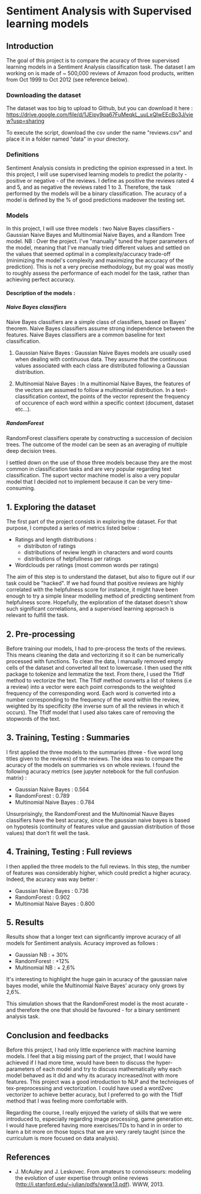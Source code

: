 # Sentiment Analysis with Supervised learning models 

## Introduction 
The goal of this project is to compare the acuracy of three supervised learning models in a Sentiment Analysis classification task. The dataset I am working on is made of ~ 500,000 reviews of Amazon food products, written from Oct 1999 to Oct 2012 (see reference below). 

### Downloading the dataset
The dataset was too big to upload to Github, but you can download it here : https://drive.google.com/file/d/1JEipy9qa67FuMeqkL_uuLxQIwEEcBo3J/view?usp=sharing

To execute the script, download the csv under the name "reviews.csv" and place it in a folder named "data" in your directory. 

### Definitions  
Sentiment Analysis consists in predicting the opinion expressed in a text. In this project, I will use supervised learning models to predict the polarity - positive or negative - of the reviews. 
I define as positive the reviews rated 4 and 5, and as negative the reviews rated 1 to 3. Therefore, the task performed by the models will be a binary classification. 
The acuracy of a model is defined by the % of good predictions madeover the testing set. 

### Models 

In this project, I will use three models : two Naive Bayes classifiers - Gaussian Naive Bayes and Multinomial Naive Bayes, and a Random Tree model. NB : Over the project. I've "manually" tuned the hyper parameters of the model, meaning that I've manually tried different values and settled on the values that seemed optimal in a complexity/accuracy trade-off (minimizing the model's complexity and maximizing the accuracy of the prediction). This is not a very precise methodology, but my goal was mostly to roughly assess the performance of each model for the task, rather than achieving perfect accuracy. 

#### Description of the models : 
##### Naive Bayes classifiers 
Naive Bayes classifiers are a simple class of classifiers, based on Bayes' theorem. Naive Bayes classifiers assume strong independence between the features. 
Naive Bayes classifiers are a common baseline for text classification. 

1. Gaussian Naive Bayes :
Gaussian Naive Bayes models are usually used when dealing with continuous data. They assume that the continuous values associated with each class are distributed following a Gaussian distribution. 

2. Multinomial Naive Bayes :
In a multinomial Naive Bayes, the features of the vectors are assumed to follow a multinomial distribution. In a text-classification context, the points of the vector represent the frequency of occurence of each word within a specific context (document, dataset etc...). 

##### RandomForest
RandomForest classifiers operate by constructing a succession of decision trees. The outcome of the model can be seen as an averaging of multiple deep decision trees. 


I settled down on the use of those three models because they are the most common in classification tasks and are very popular regarding text classification. The suport vector machine model is also a very popular model that I decided not to implement because it can be very time-consuming. 


## 1. Exploring the dataset

The first part of the project consists in exploring the dataset. For that purpose, I computed a series of metrics listed below : 
- Ratings and length distributions : 
    - distributon of ratings 
    - distributions of review length in characters and word counts
    - distributions of helpfullness per ratings 
- Wordclouds per ratings (most common words per ratings)

The aim of this step is to understand the dataset, but also to figure out if our task could be "hacked". If we had found that positive reviews are highly correlated with the helpfulness score for instance, it might have been enough to try a simple linear modelling method of predicting sentiment from helpfulness score. 
Hopefully, the exploration of the dataset doesn't show such significant correlations, and a supervised learning approach is relevant to fulfill the task.


## 2. Pre-processing

Before training our models, I had to pre-process the texts of the reviews. This means cleaning the data and vectorizing it so it can be numerically processed with functions. 
To clean the data, I manually removed empty cells of the dataset and converted all text to lowercase. I then used the nltk package to tokenize and lemmatize the text. 
From there, I used the Tfidf method to vectorize the text. The Tfidf method converts a list of tokens (i.e a review) into a vector were each point corresponds to the weighted frequency of the corresponding word. Each word is converted into a number corresponding to the frequency of the word within the review, weighted by its specificity (the inverse sum of all the reviews in which it occurs). The Tfidf model that I used also takes care of removing the stopwords of the text. 

## 3. Training, Testing : Summaries

I first applied the three models to the summaries (three - five word long titles given to the reviews) of the reviews. The idea was to compare the acuracy of the models on summaries vs on whole reviews. 
I found the following acuracy metrics (see jupyter notebook for the full confusion matrix) : 
- Gaussian Naive Bayes : 0.564
- RandomForest : 0.789
- Multinomial Naive Bayes : 0.784

Unsurprisingly, the RandomForest and the Multinomial Nauve Bayes classifiers have the best acuracy, since the gaussian naive bayes is based on hypotesis (continuity of features value and gaussian distribution of those values) that don't fit well the task. 

## 4.  Training, Testing : Full reviews

I then applied the three models to the full reviews. In this step, the number of features was considerably higher, which could predict a higher acuracy. Indeed, the acuracy was way better : 
- Gaussian Naive Bayes : 0.736
- RandomForest : 0.902
- Multinomial Naive Bayes : 0.800

## 5. Results 

Results show that a longer text can significantly improve acuracy of all models for Sentiment analysis. Acuracy improved as follows : 
- Gaussian NB : + 30%
- RandomForest : +12%
- Multinomial NB : + 2,6%

It's interesting to highlight the huge gain in acuracy of the gaussian naive bayes model, while the Multinomial Naive Bayes' acuracy only grows by 2,6%. 

This simulation shows that the RandomForest model is the most acurate - and therefore the one that should be favoured - for a binary sentiment analysis task. 

## Conclusion and feedbacks 

Before this project, I had only little experience with machine learning models. I feel that a big missing part of the project, that I would have achieved if I had more time, would have been to discuss the hyper-parameters of each model and try to discuss mathematically why each model behaved as it did and why its acuracy increased/not with more features. 
This project was a good introduction to NLP and the techniques of tex-preprocessing and vectorization. I could have used a word2vec vectorizer to achieve better acuracy, but I preferred to go with the Tfidf method that I was feeling more comfortable with. 

Regarding the course, I really enjoyed the variety of skills that we were introduced to, especially regarding image processing, game generation etc. I would have prefered having more exercises/TDs to hand in in order to learn a bit more on those topics that we are very rarely taught (since the curriculum is more focused on data analysis). 


## References 
- J. McAuley and J. Leskovec. From amateurs to connoisseurs: modeling the evolution of user expertise through online reviews (http://i.stanford.edu/~julian/pdfs/www13.pdf). WWW, 2013.
